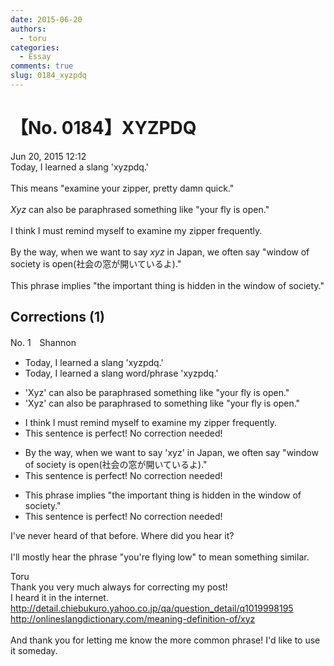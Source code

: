 ```yaml
---
date: 2015-06-20
authors:
  - toru
categories:
  - Essay
comments: true
slug: 0184_xyzpdq
---
```


# 【No. 0184】XYZPDQ
<div class="date">Jun 20, 2015 12:12</div>
<div id="post"><div id="body_show_ori">
Today, I learned a slang 'xyzpdq.'<br/><br/>This means "examine your zipper, pretty damn quick."<br/><br/><em>Xyz</em> can also be paraphrased something like "your fly is open."<br/><br/>I think I must remind myself to examine my zipper frequently.<br/><br/>By the way, when we want to say <em>xyz</em> in Japan, we often say "window of society is open(社会の窓が開いているよ)."<br/><br/>This phrase implies "the important thing is hidden in the window of society."
</div></div>

<!-- more -->


## Corrections (1)
<div id="block"><div class="first_name"> No. 1　<span class="just_name">Shannon</span></div><div id="block2">
<ul class="correction_field">
<li class="incorrect">Today, I learned a slang 'xyzpdq.'</li>
<li class="corrected correct">
Today, I learned a slang <span class="f_red">word/phrase </span>'xyzpdq.'
</li>
</ul>
<ul class="correction_field">
<li class="incorrect">'Xyz' can also be paraphrased something like "your fly is open."</li>
<li class="corrected correct">
'Xyz' can also be paraphrased <span class="f_red">to</span> something like "your fly is open."
</li>
</ul>
<ul class="correction_field">
<li class="incorrect">I think I must remind myself to examine my zipper frequently.</li>
<li class="corrected perfect">This sentence is perfect! No correction needed!</li>
</ul>
<ul class="correction_field">
<li class="incorrect">By the way, when we want to say 'xyz' in Japan, we often say "window of society is open(社会の窓が開いているよ)."</li>
<li class="corrected perfect">This sentence is perfect! No correction needed!</li>
</ul>
<ul class="correction_field">
<li class="incorrect">This phrase implies "the important thing is hidden in the window of society."</li>
<li class="corrected perfect">This sentence is perfect! No correction needed!</li>
</ul>
<p class="comment_small">
 I've never heard of that before. Where did you hear it?
 <br/>
 <br/>
 I'll mostly hear the phrase "you're flying low" to mean something similar.
</p>

</div><div class="name"><span class="just_name">Toru</span><br>
Thank you very much always for correcting my post!<br/>I heard it in the internet.<br/><a href="http://detail.chiebukuro.yahoo.co.jp/qa/question_detail/q1019998195" target="_blank">http://detail.chiebukuro.yahoo.co.jp/qa/question_detail/q1019998195</a><br/><a href="http://onlineslangdictionary.com/meaning-definition-of/xyz" target="_blank">http://onlineslangdictionary.com/meaning-definition-of/xyz</a><br/><br/>And thank you for letting me know the more common phrase! I'd like to use it someday.
</div>
</div>
